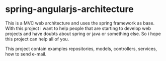 spring-angularjs-architecture
=============================

This is a MVC web architecture and uses the spring framework as base. With this project i want to help people that are starting to develop web projects and have doubts about spring or java or something else. So i hope this project can help all of you.

This project contain examples repositories, models, controllers, services, how to send e-mail. 

